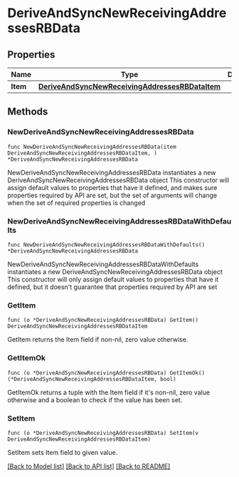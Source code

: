 # DeriveAndSyncNewReceivingAddressesRBData

## Properties

Name | Type | Description | Notes
------------ | ------------- | ------------- | -------------
**Item** | [**DeriveAndSyncNewReceivingAddressesRBDataItem**](DeriveAndSyncNewReceivingAddressesRBDataItem.md) |  | 

## Methods

### NewDeriveAndSyncNewReceivingAddressesRBData

`func NewDeriveAndSyncNewReceivingAddressesRBData(item DeriveAndSyncNewReceivingAddressesRBDataItem, ) *DeriveAndSyncNewReceivingAddressesRBData`

NewDeriveAndSyncNewReceivingAddressesRBData instantiates a new DeriveAndSyncNewReceivingAddressesRBData object
This constructor will assign default values to properties that have it defined,
and makes sure properties required by API are set, but the set of arguments
will change when the set of required properties is changed

### NewDeriveAndSyncNewReceivingAddressesRBDataWithDefaults

`func NewDeriveAndSyncNewReceivingAddressesRBDataWithDefaults() *DeriveAndSyncNewReceivingAddressesRBData`

NewDeriveAndSyncNewReceivingAddressesRBDataWithDefaults instantiates a new DeriveAndSyncNewReceivingAddressesRBData object
This constructor will only assign default values to properties that have it defined,
but it doesn't guarantee that properties required by API are set

### GetItem

`func (o *DeriveAndSyncNewReceivingAddressesRBData) GetItem() DeriveAndSyncNewReceivingAddressesRBDataItem`

GetItem returns the Item field if non-nil, zero value otherwise.

### GetItemOk

`func (o *DeriveAndSyncNewReceivingAddressesRBData) GetItemOk() (*DeriveAndSyncNewReceivingAddressesRBDataItem, bool)`

GetItemOk returns a tuple with the Item field if it's non-nil, zero value otherwise
and a boolean to check if the value has been set.

### SetItem

`func (o *DeriveAndSyncNewReceivingAddressesRBData) SetItem(v DeriveAndSyncNewReceivingAddressesRBDataItem)`

SetItem sets Item field to given value.



[[Back to Model list]](../README.md#documentation-for-models) [[Back to API list]](../README.md#documentation-for-api-endpoints) [[Back to README]](../README.md)


